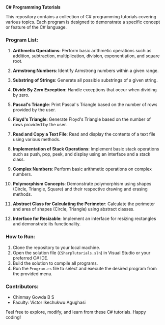 **C# Programming Tutorials**

This repository contains a collection of C# programming tutorials covering various topics. Each program is designed to demonstrate a specific concept or feature of the C# language.

### Program List:

1. **Arithmetic Operations**: Perform basic arithmetic operations such as addition, subtraction, multiplication, division, exponentiation, and square root.
   
2. **Armstrong Numbers**: Identify Armstrong numbers within a given range.
   
3. **Substring of Strings**: Generate all possible substrings of a given string.
   
4. **Divide By Zero Exception**: Handle exceptions that occur when dividing by zero.
   
5. **Pascal's Triangle**: Print Pascal's Triangle based on the number of rows provided by the user.
   
6. **Floyd's Triangle**: Generate Floyd's Triangle based on the number of rows provided by the user.
   
7. **Read and Copy a Text File**: Read and display the contents of a text file using various methods.
   
8. **Implementation of Stack Operations**: Implement basic stack operations such as push, pop, peek, and display using an interface and a stack class.
   
9. **Complex Numbers**: Perform basic arithmetic operations on complex numbers.
   
10. **Polymorphism Concepts**: Demonstrate polymorphism using shapes (Circle, Triangle, Square) and their respective drawing and erasing methods.
   
11. **Abstract Class for Calculating the Perimeter**: Calculate the perimeter and area of shapes (Circle, Triangle) using abstract classes.
   
12. **Interface for Resizable**: Implement an interface for resizing rectangles and demonstrate its functionality.

### How to Run:

1. Clone the repository to your local machine.
2. Open the solution file (`CSharpTutorials.sln`) in Visual Studio or your preferred C# IDE.
3. Build the solution to compile all programs.
4. Run the `Program.cs` file to select and execute the desired program from the provided menu.

### Contributors:

- Chinmay Gowda B S
- Faculty: Victor Ikechukwu Agughasi

Feel free to explore, modify, and learn from these C# tutorials. Happy coding!
